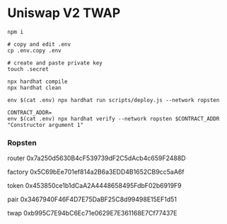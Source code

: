 # Uniswap V2 TWAP

```shell
npm i

# copy and edit .env
cp .env.copy .env

# create and paste private key
touch .secret

npx hardhat compile
npx hardhat clean

env $(cat .env) npx hardhat run scripts/deploy.js --network ropsten

CONTRACT_ADDR=
env $(cat .env) npx hardhat verify --network ropsten $CONTRACT_ADDR "Constructor argument 1"
```

### Ropsten

router
0x7a250d5630B4cF539739dF2C5dAcb4c659F2488D

factory
0x5C69bEe701ef814a2B6a3EDD4B1652CB9cc5aA6f

token
0x453850ce1b1dCaA2A4448658495FdbF02b6919F9

pair
0x3467940F46F4D7E75DaBF25C8d99498E15EF1d51

twap
0xb995C7E94bC6Ec71e0629E7E361168E7Cf77437E
